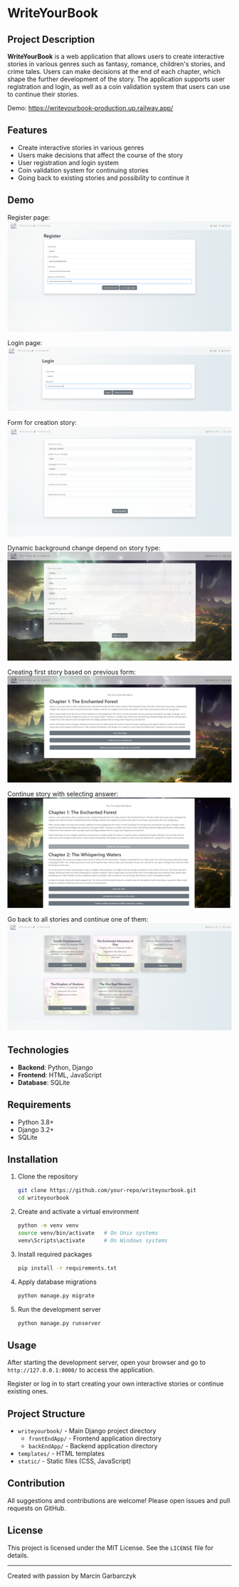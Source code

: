 # WriteYourBook

## Project Description

**WriteYourBook** is a web application that allows users to create interactive stories in various genres such as fantasy, romance, children's stories, and crime tales. Users can make decisions at the end of each chapter, which shape the further development of the story. The application supports user registration and login, as well as a coin validation system that users can use to continue their stories.

Demo: https://writeyourbook-production.up.railway.app/

## Features

- Create interactive stories in various genres
- Users make decisions that affect the course of the story
- User registration and login system
- Coin validation system for continuing stories
- Going back to existing stories and possibility to continue it

## Demo
Register page:
![register.png](imageForReadme%2Fregister.png)

Login page:
![login.png](imageForReadme%2Flogin.png)

Form for creation story:
![form1.png](imageForReadme%2Fform1.png)

Dynamic background change depend on story type:
![form2.png](imageForReadme%2Fform2.png)

Creating first story  based on previous form:
![story1.png](imageForReadme%2Fstory1.png)

Continue story with selecting answer:
![story2.png](imageForReadme%2Fstory2.png)

Go back to all stories and continue one of them:
![myStories.png](imageForReadme%2FmyStories.png)

## Technologies

- **Backend**: Python, Django
- **Frontend**: HTML, JavaScript
- **Database**: SQLite

## Requirements

- Python 3.8+
- Django 3.2+
- SQLite

## Installation

1. Clone the repository

    ```bash
    git clone https://github.com/your-repo/writeyourbook.git
    cd writeyourbook
    ```

2. Create and activate a virtual environment

    ```bash
    python -m venv venv
    source venv/bin/activate   # On Unix systems
    venv\Scripts\activate      # On Windows systems
    ```

3. Install required packages

    ```bash
    pip install -r requirements.txt
    ```

4. Apply database migrations

    ```bash
    python manage.py migrate
    ```

5. Run the development server

    ```bash
    python manage.py runserver
    ```

## Usage

After starting the development server, open your browser and go to `http://127.0.0.1:8000/` to access the application.

Register or log in to start creating your own interactive stories or continue existing ones.

## Project Structure

- `writeyourbook/` - Main Django project directory
  - `frontEndApp/` - Frontend application directory
  - `backEndApp/` - Backend application directory
- `templates/` - HTML templates
- `static/` - Static files (CSS, JavaScript)

## Contribution

All suggestions and contributions are welcome! Please open issues and pull requests on GitHub.

## License

This project is licensed under the MIT License. See the `LICENSE` file for details.


---

Created with passion by Marcin Garbarczyk
